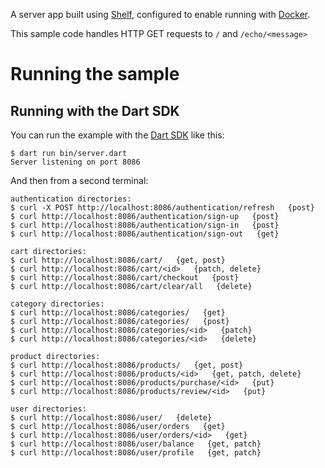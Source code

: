 A server app built using [Shelf](https://pub.dev/packages/shelf),
configured to enable running with [Docker](https://www.docker.com/).

This sample code handles HTTP GET requests to `/` and `/echo/<message>`

# Running the sample

## Running with the Dart SDK

You can run the example with the [Dart SDK](https://dart.dev/get-dart)
like this:

```
$ dart run bin/server.dart
Server listening on port 8086
```

And then from a second terminal:
```
authentication directories:
$ curl -X POST http://localhost:8086/authentication/refresh   {post}
$ curl http://localhost:8086/authentication/sign-up   {post}
$ curl http://localhost:8086/authentication/sign-in   {post}
$ curl http://localhost:8086/authentication/sign-out   {get}

cart directories:
$ curl http://localhost:8086/cart/   {get, post}
$ curl http://localhost:8086/cart/<id>   {patch, delete}
$ curl http://localhost:8086/cart/checkout   {post}
$ curl http://localhost:8086/cart/clear/all   {delete}

category directories:
$ curl http://localhost:8086/categories/   {get}
$ curl http://localhost:8086/categories/   {post}
$ curl http://localhost:8086/categories/<id>   {patch}
$ curl http://localhost:8086/categories/<id>   {delete}

product directories:
$ curl http://localhost:8086/products/   {get, post}
$ curl http://localhost:8086/products/<id>   {get, patch, delete}
$ curl http://localhost:8086/products/purchase/<id>   {put}
$ curl http://localhost:8086/products/review/<id>   {put}

user directories: 
$ curl http://localhost:8086/user/   {delete}
$ curl http://localhost:8086/user/orders   {get}
$ curl http://localhost:8086/user/orders/<id>   {get}
$ curl http://localhost:8086/user/balance   {get, patch}
$ curl http://localhost:8086/user/profile   {get, patch}

